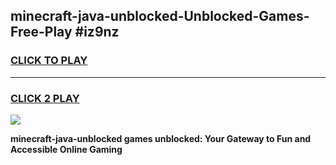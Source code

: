 
## minecraft-java-unblocked-Unblocked-Games-Free-Play #iz9nz
<h3>
<a href="https://us.freeplayer.one?title=minecraft-java-unblocked&ref=9M">CLICK TO PLAY</a></h3>
<hr>

<h3>
<a href="https://us.freeplayer.one?title=minecraft-java-unblocked&ref=9M">CLICK 2 PLAY</a>
  
</h3>

<a href="https://us.freeplayer.one?title=minecraft-java-unblocked&ref=9M"><img src="https://clearcache.store/games.png"></a>


**minecraft-java-unblocked games unblocked: Your Gateway to Fun and Accessible Online Gaming**
